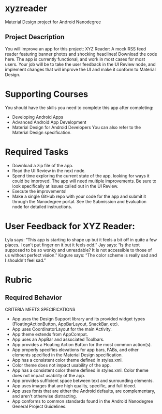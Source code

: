 # xyzreader
Material Design project for Android Nanodegree

## Project Description
You will improve an app for this project:
XYZ Reader: A mock RSS feed reader featuring banner photos and shocking headlines! Download the code here.
The app is currently functional, and work in most cases for most users.
Your job will be to take the user feedback in the UI Review node, and implement changes that will improve the UI and make it conform to Material Design.

# Supporting Courses
You should have the skills you need to complete this app after completing:
- Developing Android Apps
- Advanced Android App Development
- Material Design for Android Developers
You can also refer to the Material Design specification.

# Required Tasks
- Download a zip file of the app.
- Read the UI Review in the next node.
- Spend time exploring the current state of the app, looking for ways it could be improved. The app will need multiple improvements. Be sure to look specifically at issues called out in the UI Review.
- Execute the improvements!
- Make a single GitHub repo with your code for the app and submit it through the Nanodegree portal. See the Submission and Evaluation node for detailed instructions.

# User Feedback for XYZ Reader:
Lyla says:
“This app is starting to shape up but it feels a bit off in quite a few places. I can't put finger on it but it feels odd.”
Jay says:
“Is the text supposed to be so wonky and unreadable? It is not accessible to those of us without perfect vision."
Kagure says:
“The color scheme is really sad and I shouldn't feel sad.”


# Rubric

## Required Behavior

CRITERIA
MEETS SPECIFICATIONS

- App uses the Design Support library and its provided widget types (FloatingActionButton, AppBarLayout, SnackBar, etc).
- App uses CoordinatorLayout for the main Activity.
- App theme extends from AppCompat.
- App uses an AppBar and associated Toolbars.
- App provides a Floating Action Button for the most common action(s).
- App properly specifies elevations for app bars, FABs, and other elements specified in the Material Design specification.
- App has a consistent color theme defined in styles.xml.
- Color theme does not impact usability of the app.
- App has a consistent color theme defined in styles.xml. Color theme does not impact usability of the app.
- App provides sufficient space between text and surrounding elements.
- App uses images that are high quality, specific, and full bleed.
- App uses fonts that are either the Android defaults, are complementary, and aren't otherwise distracting.
- App conforms to common standards found in the Android Nanodegree General Project Guidelines.
